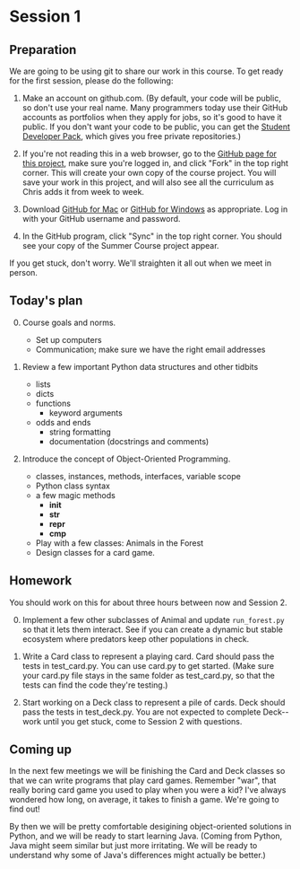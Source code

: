 Session 1
=========

Preparation
-----------

We are going to be using git to share our work in this course. To get ready for
the first session, please do the following: 

1. Make an account on github.com. (By default, your code will be public, so don't 
use your real name. Many programmers today use their GitHub accounts as 
portfolios when they apply for jobs, so it's good to have it public. If you don't 
want your code to be public, you can get the 
[Student Developer Pack](https://education.github.com/pack/join), which gives you 
free private repositories.)

2. If you're not reading this in a web browser, go to the 
   [GitHub page for this project](https://github.com/cproctor/summer_course), 
   make sure you're logged in, and click "Fork" in the top right corner. This 
   will create your own copy of the course project. You will save your work in this 
   project, and will also see all the curriculum as Chris adds it from week to week.

3. Download [GitHub for Mac](https://mac.github.com/) or 
   [GitHub for Windows](https://windows.github.com/) as appropriate. Log in with 
   your GitHub username and password.

4. In the GitHub program, click "Sync" in the top right corner. You should see your
   copy of the Summer Course project appear. 

If you get stuck, don't worry. We'll straighten it all out when we meet in person.

Today's plan
------------

0. Course goals and norms.

    - Set up computers
    - Communication; make sure we have the right email addresses

1. Review a few important Python data structures and other tidbits

    - lists
    - dicts
    - functions
        - keyword arguments
    - odds and ends
        - string formatting
        - documentation (docstrings and comments)

1. Introduce the concept of Object-Oriented Programming.

    - classes, instances, methods, interfaces, variable scope
    - Python class syntax
    - a few magic methods
        - __init__
        - __str__
        - __repr__
        - __cmp__
    - Play with a few classes: Animals in the Forest
    - Design classes for a card game.

Homework
--------

You should work on this for about three hours between now and Session 2. 

0. Implement a few other subclasses of Animal and update `run_forest.py`
   so that it lets them interact. See if you can create a dynamic but 
   stable ecosystem where predators keep other populations in check.

1. Write a Card class to represent a playing card. Card should pass the 
   tests in test_card.py. You can use card.py to get started. (Make sure 
   your card.py file stays in the same folder as test_card.py, so that 
   the tests can find the code they're testing.)

2. Start working on a Deck class to represent a pile of cards. Deck should
   pass the tests in test_deck.py. You are not expected to complete Deck--
   work until you get stuck, come to Session 2 with questions.


Coming up
---------

In the next few meetings we will be finishing the Card and Deck classes so that
we can write programs that play card games. Remember "war", that really boring 
card game you used to play when you were a kid? I've always wondered how long, 
on average, it takes to finish a game. We're going to find out!

By then we will be pretty comfortable desigining object-oriented solutions in 
Python, and we will be ready to start learning Java. (Coming from Python, Java 
might seem similar but just more irritating. We will be ready to understand why
some of Java's differences might actually be better.)

